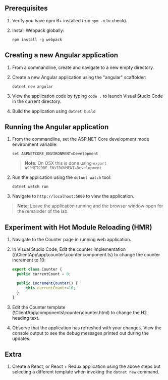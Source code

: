 ## Prerequisites
1. Verify you have npm 6+ installed (run `npm -v` to check).
1. Install Webpack globally:

    ```
    npm install -g webpack
    ```
	
## Creating a new Angular application
1. From a commandline, create and navigate to a new empty directory.
1. Create a new Angular application using the "angular" scaffolder:

    ```
    dotnet new angular
    ```
1. View the application code by typing `code .` to launch Visual Studio Code in the current directory.
1. Build the application using `dotnet build`

## Running the Angular application
1. From the commandline, set the ASP.NET Core development mode environment variable:

    ```
    set ASPNETCORE_ENVIRONMENT=Development
    ```
    > **Note**: On OSX this is done using `export ASPNETCORE_ENVIRONMENT=Development`
  
1. Run the application using the `dotnet watch` tool:

    ```
    dotnet watch run
    ```
1. Navigate to `http://localhost:5000` to view the application.

> **Note**: Leave the application running and the browser window open for the remainder of the lab.

## Experiment with Hot Module Reloading (HMR)
1. Navigate to the Counter page in running web application.
1. In Visual Studio Code, Edit the counter implementation ((\ClientApp\app\counter\counter.component.ts) to change the counter increment to 10:

    ``` typescript
    export class Counter {
      public currentCount = 0;
    
      public incrementCounter() {
          this.currentCount+=10;
      }
    }
    ```
1. Edit the Counter template (\ClientApp\components\counter\counter.html) to change the H2 heading text.
1. Observe that the application has refreshed with your changes. View the console output to see the debug messages printed out during the updates.

## Extra
1. Create a React, or React + Redux application using the above steps but selecting a different template when invoking the `dotnet new` command.
